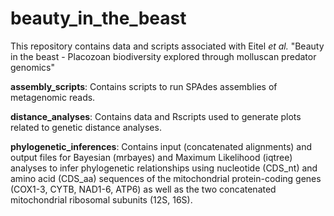 # beauty_in_the_beast

This repository contains data and scripts associated with 
Eitel _et al._
"Beauty in the beast - Placozoan biodiversity explored through molluscan predator genomics"


**assembly_scripts**:
Contains scripts to run SPAdes assemblies of metagenomic reads.

**distance_analyses**:
Contains data and Rscripts used to generate plots related to genetic distance analyses.

**phylogenetic_inferences**:
Contains input (concatenated alignments) and output files for Bayesian (mrbayes) and Maximum Likelihood (iqtree) analyses to infer phylogenetic relationships using nucleotide (CDS_nt) and amino acid (CDS_aa) sequences of the mitochondrial protein-coding genes (COX1-3, CYTB, NAD1-6, ATP6) as well as the two concatenated mitochondrial ribosomal subunits (12S, 16S).